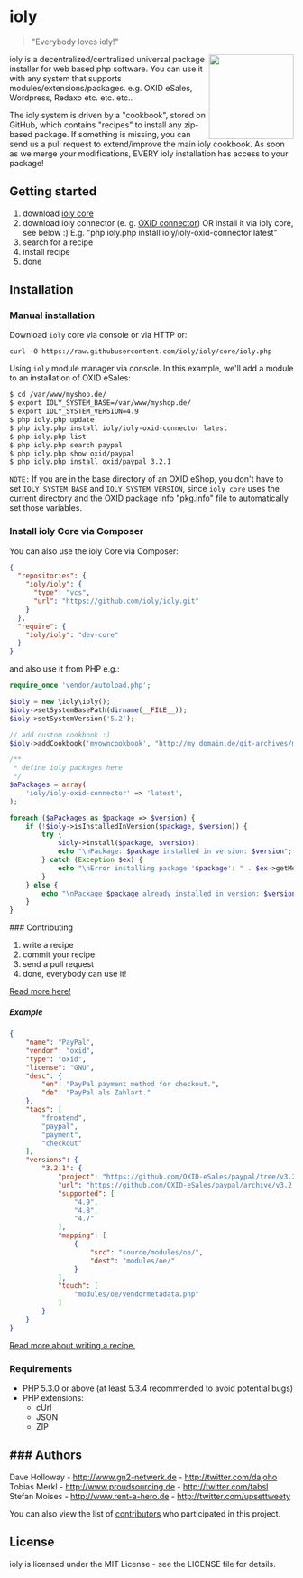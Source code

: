 # ioly

> "Everybody loves ioly!"

<img align="right" width="150" src="https://raw.github.com/ioly/ioly/gh-pages/assets/img/ioly-logo-github.png"> 

ioly is a decentralized/centralized universal package installer for web based php software. You can use it with any system that supports modules/extensions/packages. e.g. OXID eSales, Wordpress, Redaxo etc. etc. etc.. 

The ioly system is driven by a "cookbook", stored on GitHub, which contains "recipes" to install any zip-based package. If something is missing, you can send us a pull request to extend/improve the main ioly cookbook. As soon as we merge your modifications, EVERY ioly installation has access to your package!

## Getting started

1. download [ioly core](https://github.com/ioly/ioly/tree/core)
2. download ioly connector (e. g. [OXID connector](https://github.com/ioly/ioly/tree/connector-oxid)) OR install it via ioly core, see below :) E.g. "php ioly.php install ioly/ioly-oxid-connector latest"
3. search for a recipe
4. install recipe
4. done


## Installation

### Manual installation

Download `ioly` core via console or via HTTP or:

`curl -O https://raw.githubusercontent.com/ioly/ioly/core/ioly.php`

Using `ioly` module manager via console. In this example, we'll add a module to an installation of OXID eSales:

``` sh
$ cd /var/www/myshop.de/
$ export IOLY_SYSTEM_BASE=/var/www/myshop.de/
$ export IOLY_SYSTEM_VERSION=4.9
$ php ioly.php update
$ php ioly.php install ioly/ioly-oxid-connector latest
$ php ioly.php list
$ php ioly.php search paypal
$ php ioly.php show oxid/paypal
$ php ioly.php install oxid/paypal 3.2.1
```

`NOTE:`
If you are in the base directory of an OXID eShop, you don't have to set `IOLY_SYSTEM_BASE` and `IOLY_SYSTEM_VERSION`, since
`ioly core` uses the current directory and the OXID package info "pkg.info" file to automatically set those variables.

### Install ioly Core via Composer

You can also use the ioly Core via Composer:

``` json
{
  "repositories": {
    "ioly/ioly": {
      "type": "vcs",
      "url": "https://github.com/ioly/ioly.git"
    }
  },
  "require": {
    "ioly/ioly": "dev-core"
  }
}
````

and also use it from PHP e.g.:

```php
require_once 'vendor/autoload.php';

$ioly = new \ioly\ioly();
$ioly->setSystemBasePath(dirname(__FILE__));
$ioly->setSystemVersion('5.2');

// add custom cookbook :)
$ioly->addCookbook('myowncookbook', "http://my.domain.de/git-archives/myCookbook/develop.zip");

/**
 * define ioly packages here
 */
$aPackages = array(
    'ioly/ioly-oxid-connector' => 'latest',
);

foreach ($aPackages as $package => $version) {
    if (!$ioly->isInstalledInVersion($package, $version)) {
        try {
            $ioly->install($package, $version);
            echo "\nPackage: $package installed in version: $version";
        } catch (Exception $ex) {
            echo "\nError installing package '$package': " . $ex->getMessage();
        }
    } else {
        echo "\nPackage $package already installed in version: $version";
    }
}
````

### Contributing

1. write a recipe
2. commit your recipe
3. send a pull request
4. done, everybody can use it!

[Read more here!](https://github.com/ioly/ioly/wiki/Contributing-to-the-ioly-cookbook)

##### Example
``` json
{
    "name": "PayPal",
    "vendor": "oxid",
    "type": "oxid",
    "license": "GNU",
    "desc": {
        "en": "PayPal payment method for checkout.",
        "de": "PayPal als Zahlart."
    },
    "tags": [
        "frontend",
        "paypal",
        "payment",
        "checkout"
    ],
    "versions": {
        "3.2.1": {
            "project": "https://github.com/OXID-eSales/paypal/tree/v3.2.1",
            "url": "https://github.com/OXID-eSales/paypal/archive/v3.2.1.zip",
            "supported": [
                "4.9",
                "4.8",
                "4.7"
            ],
            "mapping": [
                {
                    "src": "source/modules/oe/",
                    "dest": "modules/oe/"
                }
            ],
            "touch": [
                "modules/oe/vendormetadata.php"
            ]
        }
    }
}
```

[Read more about writing a recipe.](https://github.com/ioly/ioly/wiki/Writing-a-recipe)


### Requirements

- PHP 5.3.0 or above (at least 5.3.4 recommended to avoid potential bugs)
- PHP extensions:
  * cUrl
  * JSON
  * ZIP


### Authors
---
Dave Holloway - <http://www.gn2-netwerk.de> - <http://twitter.com/dajoho><br />
Tobias Merkl - <http://www.proudsourcing.de> - <http://twitter.com/tabsl><br />
Stefan Moises - <http://www.rent-a-hero.de> - <http://twitter.com/upsettweety><br />

You can also view the list of [contributors](https://github.com/ioly/ioly/contributors) who participated in this project.


License
---
ioly is licensed under the MIT License - see the LICENSE file for details.
